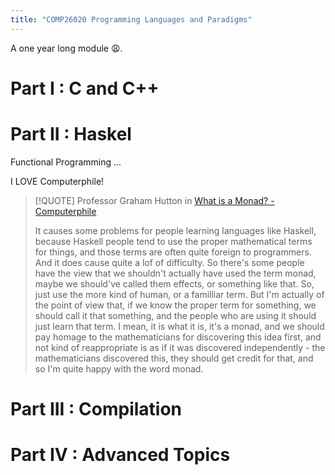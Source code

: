 ```yaml
---
title: "COMP26020 Programming Languages and Paradigms"
---
```

A one year long module :weary:.  

# Part I : C and C++

# Part II : Haskel

Functional Programming ...
  
I LOVE Computerphile!  

> [!QUOTE] Professor Graham Hutton in [What is a Monad? - Computerphile](https://www.youtube.com/watch?v=t1e8gqXLbsU)
> 
> It causes some problems for people learning languages like Haskell, because Haskell people tend to use the proper mathematical terms for things, and those terms are often quite foreign to programmers. And it does cause quite a lof of difficulty. So there's some people have the view that we shouldn't actually have used the term monad, maybe we should've called them effects, or something like that. So, just use the more kind of human, or a familliar term. But I'm actually of the point of view that, if we know the proper term for something, we should call it that something, and the people who are using it should just learn that term. I mean, it is what it is, it's a monad, and we should pay homage to the mathematicians for discovering this idea first, and not kind of reappropriate is as if it was discovered independently - the mathematicians discovered this, they should get credit for that, and so I'm quite happy with the word monad.




# Part III : Compilation

# Part IV : Advanced Topics